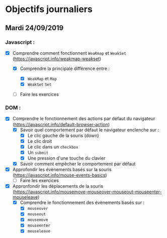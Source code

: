 # Objectifs journaliers

## Mardi 24/09/2019

### Javascript :

  * [x] Comprendre comment fonctionnent `WeaKmap` et `WeakSet` (https://javascript.info/weakmap-weakset)
    * [x] Comprendre la principale différence entre : 
      * [x] `WeakMap` et `Map`
      * [x] `WeakSet` `Set`
    * [ ] Faire les exercices
  


### DOM : 

  * [x] Comprendre le fonctionnement des actions par défaut du navigateur (https://javascript.info/default-browser-action)
    * [x] Savoir quel comportement par défaut le navigateur enclenche sur :
      * [x] Le clic gauche de la souris (down)
      * [x] Le clic droit
      * [x] Le clic dans un `checkbox`
      * [x] Un `submit`
      * [x] Une pression d'une touche du clavier
    * [x] Savoir comment empêcher le comportement par défaut

  * [x] Approfondir les évènements basés sur la souris (https://javascript.info/mouse-events-basics)
    * [ ] Faire les exercices

  * [x] Appronfondir les déplacements de la souris (https://javascript.info/mousemove-mouseover-mouseout-mouseenter-mouseleave)
    * [x] Comprendre le fonctionnement des évènements basés sur : 
      * [x] `mouseover`
      * [x] `mouseout`
      * [x] `mousemove`
      * [x] `mouseenter`
      * [x] `mouseleave`
